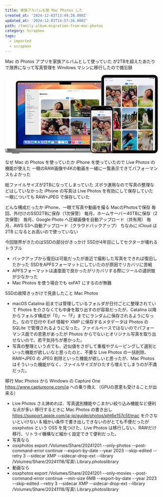 ```yaml
---
title: 家族アルバムを脱 Mac Photos した
created_at: '2024-12-03T13:49:28.000Z'
updated_at: '2024-12-03T14:57:26.000Z'
path: /family-album-migration-from-mac-photos
category: Scrapbox
tags:
  - imported
  - scrapbox
---
```

Mac の Photos アプリを家族アルバムとして使っていた
が2TBを超えたあたりで限界になって写真管理を Windows マシンに移行したので備忘録

![](./cf426f4c05881b4db3f87fa8bf683848.jpg)


なぜ Mac の Photos を使っていたか
iPhone を使っていたので Live Photos の機能が使えた
一眼のRAW画像や4Kの動画を一緒に一覧表示できてパフォーマンスもよかった

総ファイルサイズが2TBになってしまっていた
ズボラ運用なので写真の整理などはしていなかった
iPhone の写真は Live Photos を有効にして保存していた
一眼についても RAW+JPEG で保存していた

どんな構成だったか
iPhone、一眼で写真や動画を撮る
MacのPhotosで保存
毎回、外付けのSSD2TBに保存（1次保管）
毎月、ホームサーバー40TBに保存（2次保管）
毎月、Google Photo へ圧縮画像を自動アップロード（共有用） 
毎月、AWS S3へ自動アップロード（クラウドバックアップ）
ちなみに iCloud は 2TB になるとお高いので使っていない

今回限界がきたのはSSDの部分がきっかけ
SSDが4年目にしてセクターが壊れるトラブル
- バックアップから復旧は可能だったが直近で撮影した写真をできれば復旧したかった
SSDをAPFSフォーマットにしていたのが原因でリカバリに苦戦
- APFSフォーマットは速度面で良かったがリカバリする際にツールの選択肢が少なかった
- Mac Photos を使う場合でも exFAT にするのが無難

SSDの故障きっかけで見直したこと
Mac Photos
- macOS Catalina 前までは管理しているフォルダが日付ごとに整理されていて Photos を介さなくても中身を取り出すのが容易だったが、Catalina 以降からフォルダ構成が「0」〜「F」までにランダムに保存されるようになった。なので日付や Exif 情報や XMP に保存するメタデータは Photos の SQLite で管理されるようになった。ファイルベースではないのでパフォーマンス面での恩恵があったが Photos からでないとオリジナル写真を取り出せないので、若干気持ちが悪かった。
- 写真の整理という点でも、近似値をさがして重複やグルーピングして選別といった機能が欲しいなと思ったのと、不要な Live Photos の一括削除、RAW+JPEG の JPEG 削除といった機能が欲しいと思ったが、Mac Photos はそういった機能がなく、ファイルサイズがひたすら増えてしまうのが不満だった。

移行
Mac Photos から Windows の Capture One https://www.captureone.com/ja への乗り換え （GPUの恩恵も受けることが出来る）
- Live Photos さえ諦めれば、写真選別機能やこまかい絞り込み機能など便利な点が多い
移行するときに Mac Photos の書き出し https://support.apple.com/ja-jp/guide/photos/pht6e157c5f/mac を介さないといけない & 細かい条件で書き出しできないのがとても不便だったが osxphotos という OSS を見つけた、Live Photos は移行しない、RAWだけ移行、リトライ機構など細かく設定できて便利だった。
- 写真なら
- osxphotos export /Volumes/Share/20241201 --only-photos --post-command-error continue --export-by-date  --year 2023 --skip-edited --retry 3 --sidecar XMP --sidecar-drop-ext --library /Volumes/Share/20241118/写真\ Library.photoslibrary
- 動画なら
- osxphotos export /Volumes/Share/20241201 --only-movies --post-command-error continue --min-size 6MB --export-by-date  --year 2023 --skip-edited --retry 3 --sidecar XMP --sidecar-drop-ext --library /Volumes/Share/20241118/写真\ Library.photoslibrary



